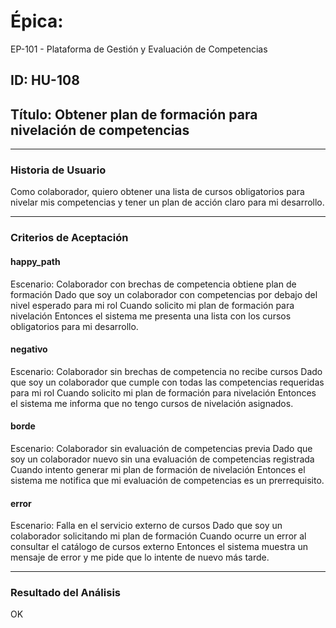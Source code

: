 # Épica: 
EP-101 - Plataforma de Gestión y Evaluación de Competencias

## ID: HU-108  
## Título: Obtener plan de formación para nivelación de competencias

---

### Historia de Usuario

Como colaborador, quiero obtener una lista de cursos obligatorios para nivelar mis competencias y tener un plan de acción claro para mi desarrollo.

---

### Criterios de Aceptación

#### happy_path
Escenario: Colaborador con brechas de competencia obtiene plan de formación
Dado que soy un colaborador con competencias por debajo del nivel esperado para mi rol
Cuando solicito mi plan de formación para nivelación
Entonces el sistema me presenta una lista con los cursos obligatorios para mi desarrollo.

#### negativo
Escenario: Colaborador sin brechas de competencia no recibe cursos
Dado que soy un colaborador que cumple con todas las competencias requeridas para mi rol
Cuando solicito mi plan de formación para nivelación
Entonces el sistema me informa que no tengo cursos de nivelación asignados.

#### borde
Escenario: Colaborador sin evaluación de competencias previa
Dado que soy un colaborador nuevo sin una evaluación de competencias registrada
Cuando intento generar mi plan de formación de nivelación
Entonces el sistema me notifica que mi evaluación de competencias es un prerrequisito.

#### error
Escenario: Falla en el servicio externo de cursos
Dado que soy un colaborador solicitando mi plan de formación
Cuando ocurre un error al consultar el catálogo de cursos externo
Entonces el sistema muestra un mensaje de error y me pide que lo intente de nuevo más tarde.

---

### Resultado del Análisis  
OK

